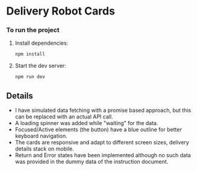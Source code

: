 # Delivery Robot Cards

### To run the project

1. Install dependencies:
   ```bash
   npm install
   ```
2. Start the dev server:
   ```bash
   npm run dev
   ```

## Details

- I have simulated data fetching with a promise based approach, but this can be replaced with an actual API call.
- A loading spinner was added while "waiting" for the data.
- Focused/Active elements (the button) have a blue outline for better keyboard navigation.
- The cards are responsive and adapt to different screen sizes, delivery details stack on mobile.
- Return and Error states have been implemented although no such data was provided in the dummy data of the instruction document.
